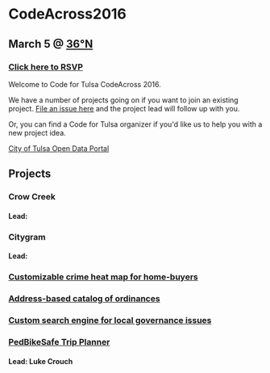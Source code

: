 # CodeAcross2016
## March 5 @ [36°N](http://36degreesnorth.co/)
### [Click here to RSVP](https://www.eventbrite.com/e/tulsa-codeacross-2016-tickets-20832074295)
Welcome to Code for Tulsa CodeAcross 2016.

We have a number of projects going on if you want to join an existing project. [File an issue here](https://github.com/codefortulsa/CodeAcross2016/issues/new) and the project lead will follow up with you.

Or, you can find a Code for Tulsa organizer if you'd like us to help you with a new project idea.

[City of Tulsa Open Data Portal](https://www.cityoftulsa.org/our-city/open-tulsa/open-tulsa-dataset-list.aspx)

## Projects

### Crow Creek
#### Lead:

### Citygram
#### Lead:

### [Customizable crime heat map for home-buyers](https://github.com/codefortulsa/CodeAcross2016/wiki/Project:-Crime-Heat-Map)
### [Address-based catalog of ordinances](https://github.com/codefortulsa/CodeAcross2016/wiki/Project:-Ordinance-Catalog)
### [Custom search engine for local governance issues](https://github.com/codefortulsa/CodeAcross2016/wiki/Project:-City-Issues-Search-Engine)
### [PedBikeSafe Trip Planner](https://github.com/codefortulsa/CodeAcross2016/wiki/Project:-PedBikeSafe-app)
#### Lead: Luke Crouch
